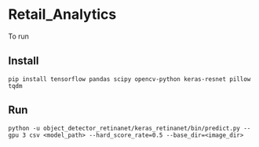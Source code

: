# Retail_Analytics

To run

## Install
`pip install tensorflow pandas scipy opencv-python keras-resnet pillow tqdm`

## Run

`python -u object_detector_retinanet/keras_retinanet/bin/predict.py --gpu 3 csv <model_path> --hard_score_rate=0.5 --base_dir=<image_dir>`

<!-- python -u object_detector_retinanet/keras_retinanet/bin/predict.py --gpu 3 csv iou_resnet50_csv_06.h5 --hard_score_rate=0.5 --base_dir="Test_Images" -->
